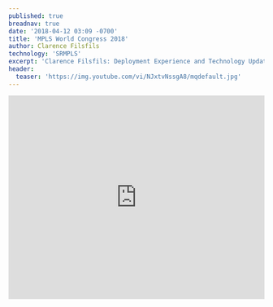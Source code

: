 ```yaml
---
published: true
breadnav: true
date: '2018-04-12 03:09 -0700'
title: 'MPLS World Congress 2018'
author: Clarence Filsfils
technology: 'SRMPLS'
excerpt: 'Clarence Filsfils: Deployment Experience and Technology Update'
header:
  teaser: 'https://img.youtube.com/vi/NJxtvNssgA8/mqdefault.jpg'
---    
```

       
<iframe width="100%" height="400px" src="https://www.youtube.com/embed/NJxtvNssgA8" frameborder="0" allowfullscreen></iframe>
